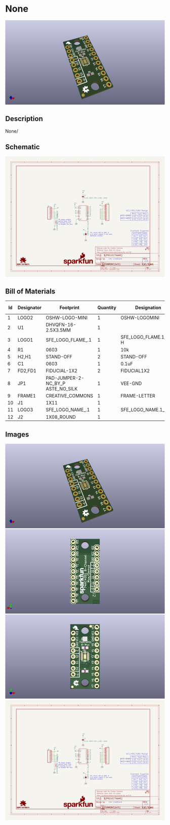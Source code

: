 # None
![None](version_current/working/working_3d.png)
## Description
None/
## Schematic
![None](version_current/working/working_schematic.png)
## Bill of Materials
| Id | Designator | Footprint | Quantity | Designation | Supplier and ref |  |
| --- | --- | --- | --- | --- | --- | --- |
| 1 | LOGO2 | OSHW-LOGO-MINI | 1 | OSHW-LOGOMINI |  |  |
| 2 | U1 | DHVQFN-16-2.5X3.5MM | 1 |  |  |  |
| 3 | LOGO1 | SFE_LOGO_FLAME_.1 | 1 | SFE_LOGO_FLAME.1_INC<br>H |  |  |
| 4 | R1 | 0603 | 1 | 10k |  |  |
| 5 | H2,H1 | STAND-OFF | 2 | STAND-OFF |  |  |
| 6 | C1 | 0603 | 1 | 0.1uF |  |  |
| 7 | FD2,FD1 | FIDUCIAL-1X2 | 2 | FIDUCIAL1X2 |  |  |
| 8 | JP1 | PAD-JUMPER-2-NC_BY_P<br>ASTE_NO_SILK | 1 | VEE-GND |  |  |
| 9 | FRAME1 | CREATIVE_COMMONS | 1 | FRAME-LETTER |  |  |
| 10 | J1 | 1X11 | 1 |  |  |  |
| 11 | LOGO3 | SFE_LOGO_NAME_.1 | 1 | SFE_LOGO_NAME.1_INCH |  |  |
| 12 | J2 | 1X08_ROUND | 1 |  |  |  |

## Images
![version_current/working/working_3d.png](version_current/working/working_3d.png)
![version_current/working/working_3d_back.png](version_current/working/working_3d_back.png)
![version_current/working/working_3d_front.png](version_current/working/working_3d_front.png)
![version_current/working/working_schematic.png](version_current/working/working_schematic.png)
